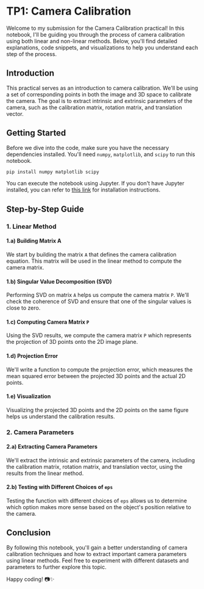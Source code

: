 # TP1: Camera Calibration

Welcome to my submission for the Camera Calibration practical! In this notebook, I'll be guiding you through the process of camera calibration using both linear and non-linear methods. Below, you'll find detailed explanations, code snippets, and visualizations to help you understand each step of the process.

## Introduction

This practical serves as an introduction to camera calibration. We'll be using a set of corresponding points in both the image and 3D space to calibrate the camera. The goal is to extract intrinsic and extrinsic parameters of the camera, such as the calibration matrix, rotation matrix, and translation vector.

## Getting Started

Before we dive into the code, make sure you have the necessary dependencies installed. You'll need `numpy`, `matplotlib`, and `scipy` to run this notebook.

```bash
pip install numpy matplotlib scipy
```

You can execute the notebook using Jupyter. If you don't have Jupyter installed, you can refer to [this link](http://jupyter.org/install.html) for installation instructions.

## Step-by-Step Guide

### 1. Linear Method

#### 1.a) Building Matrix A
We start by building the matrix `A` that defines the camera calibration equation. This matrix will be used in the linear method to compute the camera matrix.

#### 1.b) Singular Value Decomposition (SVD)
Performing SVD on matrix `A` helps us compute the camera matrix `P`. We'll check the coherence of SVD and ensure that one of the singular values is close to zero.

#### 1.c) Computing Camera Matrix `P`
Using the SVD results, we compute the camera matrix `P` which represents the projection of 3D points onto the 2D image plane.

#### 1.d) Projection Error
We'll write a function to compute the projection error, which measures the mean squared error between the projected 3D points and the actual 2D points.

#### 1.e) Visualization
Visualizing the projected 3D points and the 2D points on the same figure helps us understand the calibration results.

### 2. Camera Parameters

#### 2.a) Extracting Camera Parameters
We'll extract the intrinsic and extrinsic parameters of the camera, including the calibration matrix, rotation matrix, and translation vector, using the results from the linear method.

#### 2.b) Testing with Different Choices of `eps`
Testing the function with different choices of `eps` allows us to determine which option makes more sense based on the object's position relative to the camera.

## Conclusion

By following this notebook, you'll gain a better understanding of camera calibration techniques and how to extract important camera parameters using linear methods. Feel free to experiment with different datasets and parameters to further explore this topic.

Happy coding! 📷✨
